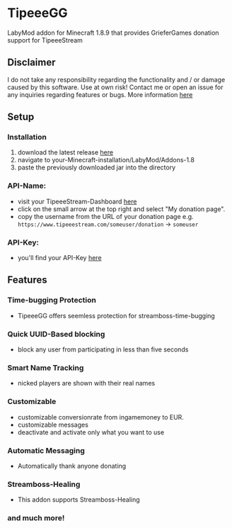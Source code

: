 # TipeeeGG
LabyMod addon for Minecraft 1.8.9 that provides GrieferGames donation support for TipeeeStream

## Disclaimer
I do not take any responsibility regarding the functionality and / or damage caused by this software. Use at own risk! 
Contact me or open an issue for any inquiries regarding features or bugs.
More information [here](https://github.com/Pleezon)

## Setup
### Installation
1. download the latest release [here](https://github.com/Pleezon/TipeeeGG/releases)
2. navigate to your-Minecraft-installation/LabyMod/Addons-1.8
3. paste the previously downloaded jar into the directory

### API-Name:
- visit your TipeeeStream-Dashboard [here](https://www.tipeeestream.com/dashboard/)
- click on the small arrow at the top right and select "My donation page".
- copy the username from the URL of your donation page e.g. `https://www.tipeeestream.com/someuser/donation` -> `someuser`
### API-Key:
- you'll find your API-Key [here](https://www.tipeeestream.com/dashboard/api-key)

## Features
### Time-bugging Protection
- TipeeeGG offers seemless protection for streamboss-time-bugging
### Quick UUID-Based blocking
- block any user from participating in less than five seconds
### Smart Name Tracking
- nicked players are shown with their real names
### Customizable
- customizable conversionrate from ingamemoney to EUR.
- customizable messages
- deactivate and activate only what you want to use
### Automatic Messaging
- Automatically thank anyone donating
### Streamboss-Healing
- This addon supports Streamboss-Healing
### and much more!
